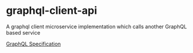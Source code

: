 # graphql-client-api
A graphql client microservice implementation which calls another GraphQL based service

[GraphQL Specification](https://spec.graphql.org/June2018/#sec-Overview)
